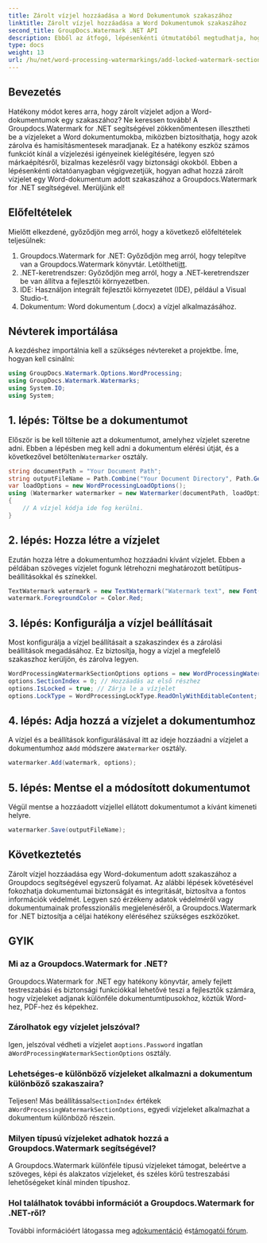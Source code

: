 ```yaml
---
title: Zárolt vízjel hozzáadása a Word Dokumentumok szakaszához
linktitle: Zárolt vízjel hozzáadása a Word Dokumentumok szakaszához
second_title: GroupDocs.Watermark .NET API
description: Ebből az átfogó, lépésenkénti útmutatóból megtudhatja, hogyan adhat hozzá zárolt vízjelet egy adott szakaszhoz a Word dokumentumokban a Groupdocs segítségével.
type: docs
weight: 13
url: /hu/net/word-processing-watermarkings/add-locked-watermark-section-word-docs/
---
```

## Bevezetés
Hatékony módot keres arra, hogy zárolt vízjelet adjon a Word-dokumentumok egy szakaszához? Ne keressen tovább! A Groupdocs.Watermark for .NET segítségével zökkenőmentesen illesztheti be a vízjeleket a Word dokumentumokba, miközben biztosíthatja, hogy azok zárolva és hamisításmentesek maradjanak. Ez a hatékony eszköz számos funkciót kínál a vízjelezési igényeinek kielégítésére, legyen szó márkaépítésről, bizalmas kezelésről vagy biztonsági okokból. Ebben a lépésenkénti oktatóanyagban végigvezetjük, hogyan adhat hozzá zárolt vízjelet egy Word-dokumentum adott szakaszához a Groupdocs.Watermark for .NET segítségével. Merüljünk el!
## Előfeltételek
Mielőtt elkezdené, győződjön meg arról, hogy a következő előfeltételek teljesülnek:
1.  Groupdocs.Watermark for .NET: Győződjön meg arról, hogy telepítve van a Groupdocs.Watermark könyvtár. Letöltheti[itt](https://releases.groupdocs.com/Watermark/net/).
2. .NET-keretrendszer: Győződjön meg arról, hogy a .NET-keretrendszer be van állítva a fejlesztői környezetben.
3. IDE: Használjon integrált fejlesztői környezetet (IDE), például a Visual Studio-t.
4. Dokumentum: Word dokumentum (.docx) a vízjel alkalmazásához.
## Névterek importálása
A kezdéshez importálnia kell a szükséges névtereket a projektbe. Íme, hogyan kell csinálni:
```csharp
using GroupDocs.Watermark.Options.WordProcessing;
using GroupDocs.Watermark.Watermarks;
using System.IO;
using System;
```
## 1. lépés: Töltse be a dokumentumot
 Először is be kell töltenie azt a dokumentumot, amelyhez vízjelet szeretne adni. Ebben a lépésben meg kell adni a dokumentum elérési útját, és a következővel betölteni`Watermarker` osztály.
```csharp
string documentPath = "Your Document Path";
string outputFileName = Path.Combine("Your Document Directory", Path.GetFileName(documentPath));
var loadOptions = new WordProcessingLoadOptions();
using (Watermarker watermarker = new Watermarker(documentPath, loadOptions))
{
    // A vízjel kódja ide fog kerülni.
}
```
## 2. lépés: Hozza létre a vízjelet
Ezután hozza létre a dokumentumhoz hozzáadni kívánt vízjelet. Ebben a példában szöveges vízjelet fogunk létrehozni meghatározott betűtípus-beállításokkal és színekkel.
```csharp
TextWatermark watermark = new TextWatermark("Watermark text", new Font("Arial", 19));
watermark.ForegroundColor = Color.Red;
```
## 3. lépés: Konfigurálja a vízjel beállításait
Most konfigurálja a vízjel beállításait a szakaszindex és a zárolási beállítások megadásához. Ez biztosítja, hogy a vízjel a megfelelő szakaszhoz kerüljön, és zárolva legyen.
```csharp
WordProcessingWatermarkSectionOptions options = new WordProcessingWatermarkSectionOptions();
options.SectionIndex = 0; // Hozzáadás az első részhez
options.IsLocked = true; // Zárja le a vízjelet
options.LockType = WordProcessingLockType.ReadOnlyWithEditableContent; // Zár típusa
```
## 4. lépés: Adja hozzá a vízjelet a dokumentumhoz
 A vízjel és a beállítások konfigurálásával itt az ideje hozzáadni a vízjelet a dokumentumhoz a`Add` módszere a`Watermarker` osztály.
```csharp
watermarker.Add(watermark, options);
```
## 5. lépés: Mentse el a módosított dokumentumot
Végül mentse a hozzáadott vízjellel ellátott dokumentumot a kívánt kimeneti helyre.
```csharp
watermarker.Save(outputFileName);
```
## Következtetés
Zárolt vízjel hozzáadása egy Word-dokumentum adott szakaszához a Groupdocs segítségével egyszerű folyamat. Az alábbi lépések követésével fokozhatja dokumentumai biztonságát és integritását, biztosítva a fontos információk védelmét. Legyen szó érzékeny adatok védelméről vagy dokumentumainak professzionális megjelenéséről, a Groupdocs.Watermark for .NET biztosítja a céljai hatékony eléréséhez szükséges eszközöket.
## GYIK
### Mi az a Groupdocs.Watermark for .NET?
Groupdocs.Watermark for .NET egy hatékony könyvtár, amely fejlett testreszabási és biztonsági funkciókkal lehetővé teszi a fejlesztők számára, hogy vízjeleket adjanak különféle dokumentumtípusokhoz, köztük Word-hez, PDF-hez és képekhez.
### Zárolhatok egy vízjelet jelszóval?
 Igen, jelszóval védheti a vízjelet a`options.Password` ingatlan a`WordProcessingWatermarkSectionOptions` osztály.
### Lehetséges-e különböző vízjeleket alkalmazni a dokumentum különböző szakaszaira?
 Teljesen! Más beállítással`SectionIndex` értékek a`WordProcessingWatermarkSectionOptions`, egyedi vízjeleket alkalmazhat a dokumentum különböző részein.
### Milyen típusú vízjeleket adhatok hozzá a Groupdocs.Watermark segítségével?
A Groupdocs.Watermark különféle típusú vízjeleket támogat, beleértve a szöveges, képi és alakzatos vízjeleket, és széles körű testreszabási lehetőségeket kínál minden típushoz.
### Hol találhatok további információt a Groupdocs.Watermark for .NET-ről?
 További információért látogassa meg a[dokumentáció](https://reference.groupdocs.com/Watermark/net/) és[támogatói fórum](https://forum.groupdocs.com/c/watermark/19).